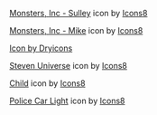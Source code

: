 
<a target="_blank" href="https://icons8.com/icon/940CTAVgtzko/monsters%2C-inc---sulley">Monsters, Inc - Sulley</a> icon by <a target="_blank" href="https://icons8.com">Icons8</a>

<a target="_blank" href="https://icons8.com/icon/5cSPmCGi6Itm/monsters%2C-inc---mike">Monsters, Inc - Mike</a> icon by <a target="_blank" href="https://icons8.com">Icons8</a>

<a href='https://dryicons.com/free-icons/monster'> Icon by Dryicons </a>

<a target="_blank" href="https://icons8.com/icon/95479/steven-universe">Steven Universe</a> icon by <a target="_blank" href="https://icons8.com">Icons8</a>

<a target="_blank" href="https://icons8.com/icon/17060/girl">Child</a> icon by <a target="_blank" href="https://icons8.com">Icons8</a>

<a target="_blank" href="https://icons8.com/icon/R8s6gQ1oAQPH/police-car-light">Police Car Light</a> icon by <a target="_blank" href="https://icons8.com">Icons8</a>